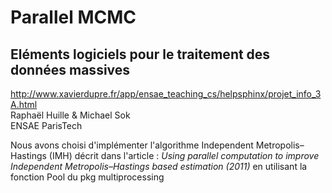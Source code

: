 # Parallel MCMC

## Eléments logiciels pour le traitement des données massives

http://www.xavierdupre.fr/app/ensae_teaching_cs/helpsphinx/projet_info_3A.html <br>
Raphaël Huille & Michael Sok <br>
ENSAE ParisTech

Nous avons choisi d'implémenter l'algorithme Independent Metropolis–Hastings (IMH) décrit dans l'article : *Using parallel computation to improve Independent Metropolis–Hastings based estimation (2011)* en utilisant la fonction Pool du pkg multiprocessing
